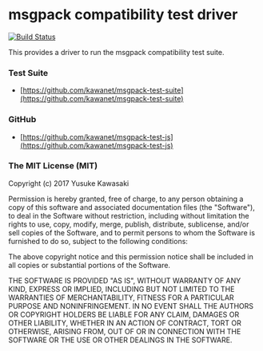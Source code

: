 # msgpack compatibility test driver

[![Build Status](https://travis-ci.org/kawanet/msgpack-test-js.svg?branch=master)](https://travis-ci.org/kawanet/msgpack-test-js)

This provides a driver to run the msgpack compatibility test suite.

### Test Suite

- [https://github.com/kawanet/msgpack-test-suite](https://github.com/kawanet/msgpack-test-suite)

### GitHub

- [https://github.com/kawanet/msgpack-test-js](https://github.com/kawanet/msgpack-test-js)

### The MIT License (MIT)

Copyright (c) 2017 Yusuke Kawasaki

Permission is hereby granted, free of charge, to any person obtaining a copy
of this software and associated documentation files (the "Software"), to deal
in the Software without restriction, including without limitation the rights
to use, copy, modify, merge, publish, distribute, sublicense, and/or sell
copies of the Software, and to permit persons to whom the Software is
furnished to do so, subject to the following conditions:

The above copyright notice and this permission notice shall be included in all
copies or substantial portions of the Software.

THE SOFTWARE IS PROVIDED "AS IS", WITHOUT WARRANTY OF ANY KIND, EXPRESS OR
IMPLIED, INCLUDING BUT NOT LIMITED TO THE WARRANTIES OF MERCHANTABILITY,
FITNESS FOR A PARTICULAR PURPOSE AND NONINFRINGEMENT. IN NO EVENT SHALL THE
AUTHORS OR COPYRIGHT HOLDERS BE LIABLE FOR ANY CLAIM, DAMAGES OR OTHER
LIABILITY, WHETHER IN AN ACTION OF CONTRACT, TORT OR OTHERWISE, ARISING FROM,
OUT OF OR IN CONNECTION WITH THE SOFTWARE OR THE USE OR OTHER DEALINGS IN THE
SOFTWARE.
